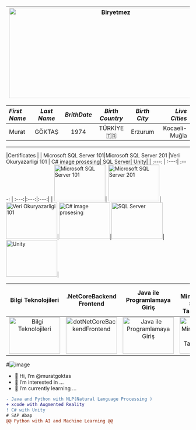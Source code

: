 
|<img src="https://user-images.githubusercontent.com/77151500/120715677-9d388980-c4cd-11eb-9cf1-167e2569abcc.png" alt="Biryetmez" width="570" height="247" title="Biryetmez">|<img src="https://user-images.githubusercontent.com/77151500/168813830-da945fa9-4e4c-4ca0-bb99-93dd43f1edb1.PNG" alt="Biryetmez" width="570" height="247" title="Biryetmez">|
|:---:    |:---:    |


|***First Name***|***Last Name***|***BrithDate***|***Birth Country***|***Birth City***|***Live Cities***  |
|:---      |:---:    |:---:    |:---:        |:---:     |         ---:|
|Murat     | GÖKTAŞ  |1974     |TÜRKİYE :tr: |Erzurum   |Kocaeli-Muğla|
-----------
|Certificates                                                                                   |
| Microsoft SQL Server 101|Microsoft SQL Server 201 |Veri Okuryazarligi 101 | C# image prosesing| SQL Server| Unity|
| :---: | :---:| :---: | :---:|:---:|:---:|
| <img src="https://user-images.githubusercontent.com/77151500/167930077-33bbddb8-1ab5-4296-ae1a-306c34a290a7.JPG" alt="Microsoft SQL Server 101" width="140" height="100" title="Microsoft SQL Server 101">| <img src="https://user-images.githubusercontent.com/77151500/167930830-9699691f-d6a8-4ac7-b58f-4ca19994cdd3.JPG" alt="Microsoft SQL Server 201" width="140" height="100" title="Microsoft SQL Server 201">| <img src="https://user-images.githubusercontent.com/77151500/167928219-b99b0f6f-b5e7-4efa-9af7-6d1185baa227.JPG" alt="Veri Okuryazarligi 101" width="140" height="100" title="Veri Okuryazarligi 101">|<img src="https://user-images.githubusercontent.com/77151500/120518553-5f0e6d80-c3da-11eb-8dce-1d1493807092.png" alt="C# image prosesing" width="140" height="100" title="C# image prosesing">|<img src="https://user-images.githubusercontent.com/77151500/167936179-48e9def6-0d3c-418a-ac91-085945033b8a.PNG" alt="SQL Server" width="140" height="100" title="SQL Server">|<img src="https://user-images.githubusercontent.com/77151500/168073492-8c110de8-af40-415f-a950-2e46b56d8547.PNG" alt="Unity" width="140" height="100" title="Unity">| 

|Bilgi Teknolojileri|.NetCoreBackend Frontend |Java ile Programlamaya Giriş | Kurumsal Mimariler İçin Sql Server Veri Tabanı Tasarımı| UNDSS_BSAFE|
| :---: | :---:| :---: | :---:| :---:|
<img src="https://user-images.githubusercontent.com/77151500/168075284-cf00d1dc-8887-4d66-8b84-0bd1554bc065.PNG" alt="Bilgi Teknolojileri" width="140" height="100" title="Bilgi Teknolojileri">| <img src="https://user-images.githubusercontent.com/77151500/168075863-29ca8b14-a963-430c-b5f1-33373b3b87f2.jpg" alt="dotNetCoreBackendFrontend" width="140" height="100" title="dotNetCoreBackendFrontend">| <img src="https://user-images.githubusercontent.com/77151500/168076427-8434b237-7b97-4199-85d4-8811c06a40aa.PNG" alt="Java ile Programlamaya Giriş" width="140" height="100" title="Java ile Programlamaya Giriş">|  <img src="https://user-images.githubusercontent.com/77151500/168077134-59393d14-0c35-444f-a43a-475ace1d632e.png" alt="Kurumsal Mimariler İçin Sql Server Veri Tabanı Tasarımı" width="140" height="100" title="Kurumsal Mimariler İçin Sql Server Veri Tabanı Tasarımı">|   <img src="https://user-images.githubusercontent.com/77151500/168077959-14f6c2ea-810c-4531-828f-dba8223bc87d.PNG" alt="UNDSS_BSAFE" width="140" height="100" title="UNDSS_BSAFE">| 





#![image](https://user-images.githubusercontent.com/77151500/120507094-2fa63380-c3cf-11eb-9705-04b4cec51279.png)
- 👋 Hi, I’m @muratgoktas
- 👀 I’m interested in ...
- 🌱 I’m currently learning ...
```diff
- Java and Python with NLP(Natural Language Processing )
+ xcode with Augmented Reality 
! C# with Unity
# SAP Abap
@@ Python with AI and Machine Learning @@
```





<!---
![Kare Grafik Gönderisi 800x800  px](https://user-images.githubusercontent.com/77151500/120977943-9a16f500-c77c-11eb-9f76-1f5d014e606f.gif)
| Left-aligned | Center-aligned | Right-aligned |
| :---         |     :---:      |          ---: |
| git status   | git status     | git status    |
| git diff     | git diff       | git diff      |
- 📫 <h1>Certificate</h1>...




```diff
- text in red
+ text in green
! text in orange
# text in gray
@@ text in purple (and bold)@@
```
<?xml version="1.0" encoding="utf-8"?>
<svg version="1.1" 
     xmlns="http://www.w3.org/2000/svg"
     xmlns:xlink="http://www.w3.org/1999/xlink"
     width="100" height="50">
  <text font-size="16" x="10" y="20">
    <tspan fill="red">Hello</tspan>,
    <tspan fill="green">world</tspan>!
  </text>
</svg> 




muratgoktas/muratgoktas is a ✨ special ✨ repository because its `README.md` (this file) appears on your GitHub profile.
You can click the Preview link to take a look at your changes.
--->
